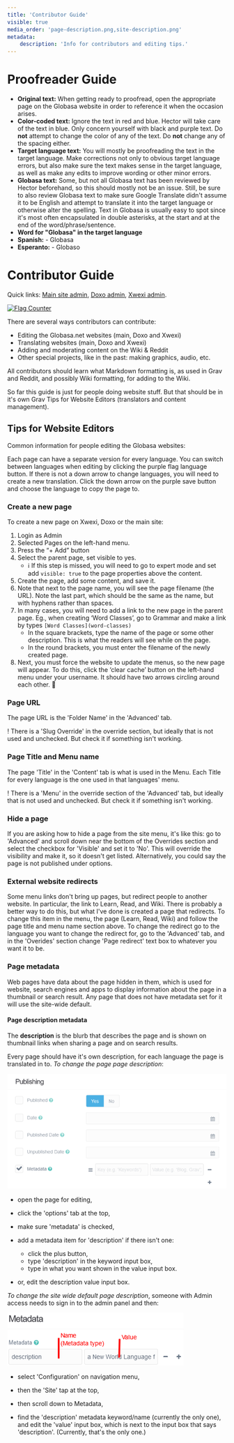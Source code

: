 ```yaml
---
title: 'Contributor Guide'
visible: true
media_order: 'page-description.png,site-description.png'
metadata:
    description: 'Info for contributors and editing tips.'
---
```


# Proofreader Guide

* **Original text:** When getting ready to proofread, open the appropriate page on the Globasa website in order to reference it when the occasion arises.  
* **Color-coded text:** Ignore the text in red and blue. Hector will take care of the text in blue. Only concern yourself with black and purple text. Do **not** attempt to change the color of any of the text. Do **not** change any of the spacing either.      
* **Target language text:** You will mostly be proofreading the text in the target language. Make corrections not only to obvious target language errors, but also make sure the text makes sense in the target language, as well as make any edits to improve wording or other minor errors.   
* **Globasa text:** Some, but not all Globasa text has been reviewed by Hector beforehand, so this should mostly not be an issue. Still, be sure to also review Globasa text to make sure Google Translate didn't assume it to be English and attempt to translate it into the target language or otherwise alter the spelling. Text in Globasa is usually easy to spot since it's most often encapsulated in double asterisks, at the start and at the end of the word/phrase/sentence.  
*  **Word for "Globasa" in the target language**
 * **Spanish:** - Globasa
 * **Esperanto:** - Globaso 


# Contributor Guide

Quick links: [Main site admin](https://www.globasa.net/admin), [Doxo admin](https://doxo.globasa.net/admin), [Xwexi admin](https://xwexi.globasa.net/admin).

<a href="https://info.flagcounter.com/AWBh"><img src="https://s11.flagcounter.com/map/AWBh/size_s/txt_000000/border_CCCCCC/pageviews_0/viewers_3/flags_0/" alt="Flag Counter" border="0"></a>

There are several ways contributors can contribute:

* Editing the Globasa.net websites (main, Doxo and Xwexi)
* Translating websites (main, Doxo and Xwexi)
* Adding and moderating content on the Wiki & Reddit
* Other special projects, like in the past: making graphics, audio, etc.

All contributors should learn what Markdown formatting is, as used in Grav and Reddit, and possibly Wiki formatting, for adding to the Wiki.

So far this guide is just for people doing website stuff. But that should be in it's own Grav Tips for Website Editors (translators and content management).




## Tips for Website Editors

Common information for people editing the Globasa websites:

Each page can have a separate version for every language. You can switch between languages when editing by clicking the purple flag language button. If there is not a down arrow to change languages, you will need to create a new translation. Click the down arrow on the purple save button and choose the language to copy the page to.

### Create a new page

To create a new page on Xwexi, Doxo or the main site:

1. Login as Admin
2. Selected Pages on the left-hand menu.
3. Press the “+ Add” button
4. Select the parent page, set visible to yes.
     - ℹ️ If this step is missed, you will need to go to expert mode and set add `visible: true` to the page properties above the content.
5. Create the page, add some content, and save it.
6. Note that next to the page name, you will see the page filename (the URL). Note the last part, which should be the same as the name, but with hyphens rather than spaces.
7. In many cases, you will need to add a link to the new page in the parent page. Eg., when creating ‘Word Classes’, go to Grammar and make a link by types `[Word Classes](word-classes)`
     - In the square brackets, type the name of the page or some other description. This is what the readers will see while on the page.
     - In the round brackets, you must enter the filename of the newly created page.
8. Next, you must force the website to update the menus, so the new page will appear. To do this, click the ‘clear cache’ button on the left-hand menu under your username. It should have two arrows circling around each other. 🔁

### Page URL

The page URL is the 'Folder Name' in the 'Advanced' tab.

! There is a 'Slug Override' in the override section, but ideally that is not used and unchecked. But check it if something isn't working.

### Page Title and Menu name
The page 'Title' in the 'Content' tab is what is used in the Menu. Each Title for every language is the one used in that languages' menu.

! There is a 'Menu' in the override section of the 'Advanced' tab, but ideally that is not used and unchecked. But check it if something isn't working.

### Hide a page

If you are asking how to hide a page from the site menu, it's like this: go to 'Advanced' and scroll down near the bottom of the Overrides section and select the checkbox for 'Visible' and set it to 'No'. This will override the visibility and make it, so it doesn't get listed. Alternatively, you could say the page is not published under options.

### External website redirects

Some menu links don't bring up pages, but redirect people to another website. In particular, the link to Learn, Read, and Wiki. There is probably a better way to do this, but what I've done is created a page that redirects. To change this item in the menu, the page (Learn, Read, Wiki) and follow the page title and menu name section above. To change the redirect go to the language you want to change the redirect for, go to the 'Advanced' tab, and in the 'Overides' section change 'Page redirect' text box to whatever you want it to be.

### Page metadata

Web pages have data about the page hidden in them, which is used for website, search engines and apps to display information about the page in a thumbnail or search result. Any page that does not have metadata set for it will use the site-wide default.

#### Page description metadata

The **description** is the blurb that describes the page and is shown on thumbnail links when sharing a page and on search results. 

Every page should have it's own description, for each language the page is translated in to. _To change the page page description_:

![page-description](page-description.png "Screenshot of the publishing section.")

* open the page for editing,

* click the 'options' tab at the top,

* make sure 'metadata' is checked,

* add a metadata item for 'description' if there isn't one:
	* click the plus button,
	* type 'description' in the keyword input box,
	* type in what you want shown in the value input box.

* or, edit the description value input box.


_To change the site wide default page description_, someone with Admin access needs to sign in to the admin panel and then:

![site-description](site-description.png "Screenshot of the metadata section.")

* select 'Configuration' on navigation menu,

* then the 'Site' tap at the top,

* then scroll down to Metadata,

* find the 'description' metadata keyword/name (currently the only one), and edit the 'value' input box, which is next to the input box that says 'description'. (Currently, that's the only one.)
